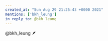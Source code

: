 ```yaml
---
created_at: "Sun Aug 29 21:25:43 +0000 2021"
mentions: ['bkh_leung']
in_reply_to: @bkh_leung
---
```


@bkh_leung 🪶
